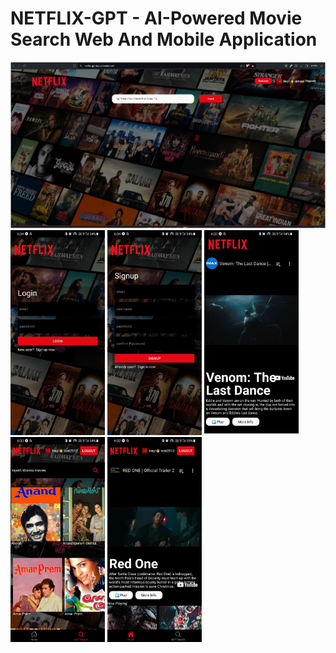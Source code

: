 # NETFLIX-GPT - AI-Powered Movie Search Web And Mobile Application

  <a href="https://github.com/chetannn-github/Netflix-GPT"> <img src="https://github.com/chetannn-github/Netflix-GPT/blob/main/web/public/assets/preview.png"  /></a>
 <a href="https://github.com/chetannn-github/Netflix-GPT"> <img src="https://github.com/chetannn-github/Netflix-GPT/blob/main/app/assets/preview/preview1.jpg" width="30%" /></a>
<a href="https://github.com/chetannn-github/Netflix-GPT"> <img src="https://github.com/chetannn-github/Netflix-GPT/blob/main/app/assets/preview/preview2.jpg" width="30%" /></a>
<a href="https://github.com/chetannn-github/Netflix-GPT"> <img src="https://github.com/chetannn-github/Netflix-GPT/blob/main/app/assets/preview/preview3.jpg" width="30%" /></a>
<a href="https://github.com/chetannn-github/Netflix-GPT"> <img src="https://github.com/chetannn-github/Netflix-GPT/blob/main/app/assets/preview/preview4.jpg" width="30%" /></a>
<a href="https://github.com/chetannn-github/Netflix-GPT"> <img src="https://github.com/chetannn-github/Netflix-GPT/blob/main/app/assets/preview/preview5.jpg" width="30%" /></a>

